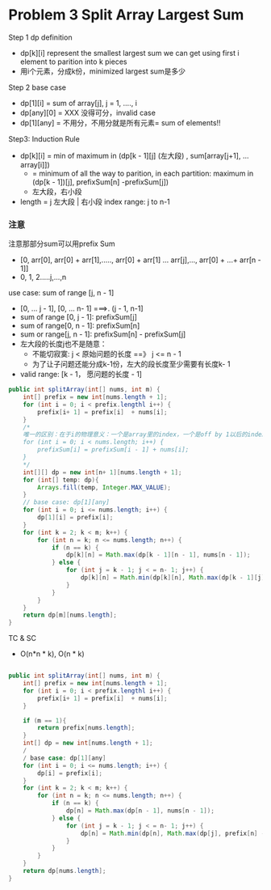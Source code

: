# Problem 3 Split Array Largest Sum





Step 1 dp definition

* dp\[k]\[i] represent the smallest largest sum we can get using first i element to parition into k pieces
* 用i个元素，分成k份，minimized largest sum是多少

Step 2 base case

* dp\[1]\[i] = sum of array\[j], j = 1, ...., i
* dp\[any]\[0] = XXX 没得可分，invalid case
* dp\[1]\[any] = 不用分，不用分就是所有元素= sum of elements!!&#x20;

Step3: Induction Rule

* dp\[k]\[i] = min of maximum in  (dp\[k - 1]\[j] (左大段) , sum\[array\[j+1], ... array\[i]])
  * \= minimum of all the way to parition, in each partition: maximum in (dp\[k - 1])\[j], prefixSum\[n] -prefixSum\[j])
  * 左大段，右小段
* length = j 左大段 | 右小段 index range: j to n-1



### 注意

注意那部分sum可以用prefix Sum

* \[0, arr\[0], arr\[0] + arr\[1],....., arr\[0] + arr\[1] ... arr\[j],..., arr\[0] + ...+ arr\[n - 1]]
* 0, 1, 2.....j,...,n

use case: sum of range \[j, n - 1]

* \[0, ... j - 1], \[0, ... n- 1] ===>. (j - 1, n-1]
* sum of range \[0, j - 1]: prefixSum\[j]
* sum of range\[0, n - 1]: prefixSum\[n]
* sum or range\[j, n - 1]: prefixSum\[n] - prefixSum\[j]
* 左大段的长度j也不是随意：
  * 不能切寂寞: j < 原始问题的长度 ==》 j <= n - 1
  * 为了让子问题还能分成k-1份，左大的段长度至少需要有长度k- 1
* valid range: \[k - 1， 愿问题的长度 - 1]





```java
public int splitArray(int[] nums, int m) {
    int[] prefix = new int[nums.length + 1];
    for (int i = 0; i < prefix.lengthl i++) {
        prefix[i+ 1] = prefix[i]  + nums[i];
    }
    /*
    唯一的区别：在于i的物理意义：一个是array里的index，一个是off by 1以后的index
    for (int i = 0; i < nums.length; i++) {
        prefixSum[i] = prefixSum[i - 1] + nums[i];
    }
    */
    int[][] dp = new int[n+ 1][nums.length + 1];
    for (int[] temp: dp){
        Arrays.fill(temp, Integer.MAX_VALUE);
    }
    // base case: dp[1][any]
    for (int i = 0; i <= nums.length; i++) {
        dp[1][i] = prefix[i];
    }
    for (int k = 2; k < m; k++) {
        for (int n = k; n <= nums.length; n++) {
            if (n == k) {
                dp[k][n] = Math.max(dp[k - 1][n - 1], nums[n - 1]);
            } else {
                for (int j = k - 1; j < = n- 1; j++) {
                    dp[k][n] = Math.min(dp[k][n], Math.max(dp[k - 1][j], prefix[n] - prefix[j]))
                }
            }
        }
    }
    return dp[m][nums.length];
}
```

TC & SC&#x20;

* O(n\*n \* k), O(n \* k)



```java

public int splitArray(int[] nums, int m) {
    int[] prefix = new int[nums.length + 1];
    for (int i = 0; i < prefix.lengthl i++) {
        prefix[i+ 1] = prefix[i]  + nums[i];
    }

    if (m == 1){
        return prefix[nums.length];
    }
    int[] dp = new int[nums.length + 1];
    /
    / base case: dp[1][any]
    for (int i = 0; i <= nums.length; i++) {
        dp[i] = prefix[i];
    }
    for (int k = 2; k < m; k++) {
        for (int n = k; n <= nums.length; n++) {
            if (n == k) {
                dp[n] = Math.max(dp[n - 1], nums[n - 1]);
            } else {
                for (int j = k - 1; j < = n- 1; j++) {
                    dp[n] = Math.min(dp[n], Math.max(dp[j], prefix[n] - prefix[j]))
                }
            }
        }
    }
    return dp[nums.length];
}
```


